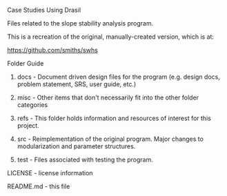Case Studies Using Drasil

Files related to the slope stability analysis program.

This is a recreation of the original, manually-created version, which is at:

https://github.com/smiths/swhs

Folder Guide

1. docs - Document driven design files for the program (e.g. design docs, problem statement, SRS, user guide, etc.)

2. misc - Other items that don't necessarily fit into the other folder categories

3. refs - This folder holds information and resources of interest for this project.

4. src - Reimplementation of the original program. Major changes to modularization and parameter structures.

5. test - Files associated with testing the program.

LICENSE - license information

README.md - this file
